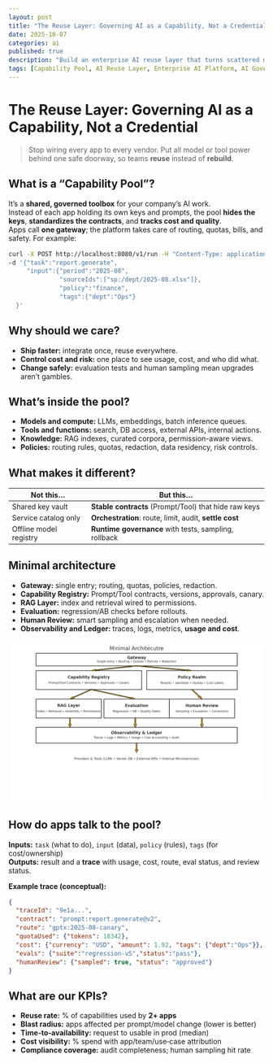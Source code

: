 ```yaml
---
layout: post
title: "The Reuse Layer: Governing AI as a Capability, Not a Credential"
date: 2025-10-07
categories: ai
published: true
description: "Build an enterprise AI reuse layer that turns scattered models, tools, and data into a governed capability pool—contracts, policy routing, RAG, evals, and observability."
tags: [Capability Pool, AI Reuse Layer, Enterprise AI Platform, AI Governance, Contracts over Keys, Prompt/Tool Registry, Policy Routing, AI Gateway, Quotas & Cost Accounting, RAG (Retrieval-Augmented Generation), Evaluation & A/B Testing, Human-in-the-Loop, Observability & Monitoring, Compliance & Audit, Platform Engineering]
---
```


# The Reuse Layer: Governing AI as a Capability, Not a Credential

> Stop wiring every app to every vendor. Put all model or tool power behind one safe doorway, so teams **reuse** instead of **rebuild**.

## What is a “Capability Pool”?
It’s a **shared, governed toolbox** for your company’s AI work.  
Instead of each app holding its own keys and prompts, the pool **hides the keys**, **standardizes the contracts**, and **tracks cost and quality**.  
Apps call **one gateway**; the platform takes care of routing, quotas, bills, and safety. 
For example:
```bash
curl -X POST http://localhost:8080/v1/run -H "Content-Type: application/json"   
-d '{"task":"report.generate",
     "input":{"period":"2025-08",
              "sourceIds":["sp:/dept/2025-08.xlsx"]},
              "policy":"finance",
              "tags":{"dept":"Ops"}
  }'
```

## Why should we care?
- **Ship faster:** integrate once, reuse everywhere.
- **Control cost and risk:** one place to see usage, cost, and who did what.
- **Change safely:** evaluation tests and human sampling mean upgrades aren’t gambles.

## What’s inside the pool?
- **Models and compute:** LLMs, embeddings, batch inference queues.
- **Tools and functions:** search, DB access, external APIs, internal actions.
- **Knowledge:** RAG indexes, curated corpora, permission-aware views.
- **Policies:** routing rules, quotas, redaction, data residency, risk controls.

## What makes it different?

| Not this… | But this… |
|---|---|
| Shared key vault | **Stable contracts** (Prompt/Tool) that hide raw keys |
| Service catalog only | **Orchestration**: route, limit, audit, **settle cost** |
| Offline model registry | **Runtime governance** with tests, sampling, rollback |

## Minimal architecture 
- **Gateway:** single entry; routing, quotas, policies, redaction.
- **Capability Registry:** Prompt/Tool contracts, versions, approvals, canary.
- **RAG Layer:** index and retrieval wired to permissions.
- **Evaluation:** regression/AB checks before rollouts.
- **Human Review:** smart sampling and escalation when needed.
- **Observability and Ledger:** traces, logs, metrics, **usage and cost**.

![Minimal architecture](/assets/images/2025_10_07_minimal-architecture.png "Minimal architecture")

## How do apps talk to the pool?
**Inputs:** `task` (what to do), `input` (data), `policy` (rules), `tags` (for cost/ownership)  
**Outputs:** result and a **trace** with usage, cost, route, eval status, and review status.

**Example trace (conceptual):**
```json
{
  "traceId": "9e1a...",
  "contract": "prompt:report.generate@v2",
  "route": "gptx:2025-08-canary",
  "quotaUsed": {"tokens": 18342},
  "cost": {"currency": "USD", "amount": 1.92, "tags": {"dept":"Ops"}},
  "evals": {"suite":"regression-v5","status":"pass"},
  "humanReview": {"sampled": true, "status": "approved"}
}
```

## What are our KPIs?
- **Reuse rate:** % of capabilities used by **2+ apps**
- **Blast radius:** apps affected per prompt/model change (lower is better)
- **Time‑to‑availability:** request to usable in prod (median)
- **Cost visibility:** % spend with app/team/use‑case attribution
- **Compliance coverage:** audit completeness; human sampling hit rate
